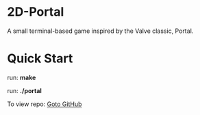 # 2D-Portal

A small terminal-based game inspired by the Valve classic, Portal.

# Quick Start
run: **make**

run: **./portal**

To view repo: [Goto GitHub](https://github.com/JacobLCarter/2D-Portal)
